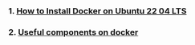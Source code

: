 ### 1. [How to Install Docker on Ubuntu 22 04 LTS](https://www.youtube.com/watch?v=wCSMDtHPBso)

### 2. [Useful components on docker](https://www.youtube.com/watch?v=pBwIm6m6x7M)
